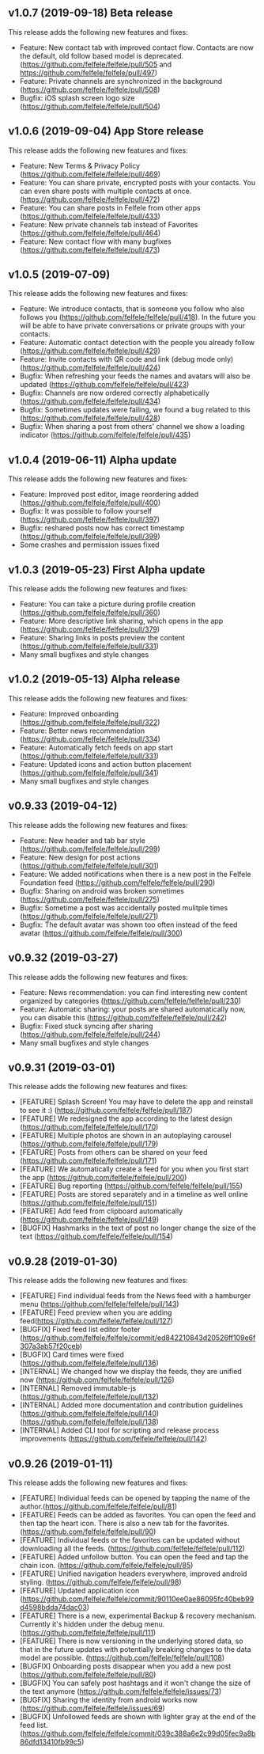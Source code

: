 ## v1.0.7 (2019-09-18) Beta release

This release adds the following new features and fixes:
- Feature: New contact tab with improved contact flow. Contacts are now the default, old follow based model is deprecated. (https://github.com/felfele/felfele/pull/505 and https://github.com/felfele/felfele/pull/497)
- Feature: Private channels are synchronized in the background (https://github.com/felfele/felfele/pull/508)
- Bugfix: iOS splash screen logo size (https://github.com/felfele/felfele/pull/504)

## v1.0.6 (2019-09-04) App Store release

This release adds the following new features and fixes:

- Feature: New Terms & Privacy Policy (https://github.com/felfele/felfele/pull/469)
- Feature: You can share private, encrypted posts with your contacts. You can even share posts with multiple contacts at once. (https://github.com/felfele/felfele/pull/472)
- Feature: You can share posts in Felfele from other apps (https://github.com/felfele/felfele/pull/433)
- Feature: New private channels tab instead of Favorites (https://github.com/felfele/felfele/pull/464)
- Feature: New contact flow with many bugfixes (https://github.com/felfele/felfele/pull/473)

## v1.0.5 (2019-07-09)

This release adds the following new features and fixes:

- Feature: We introduce contacts, that is someone you follow who also follows you (https://github.com/felfele/felfele/pull/418). In the future you will be able to have private conversations or private groups with your contacts.
- Feature: Automatic contact detection with the people you already follow (https://github.com/felfele/felfele/pull/429)
- Feature: Invite contacts with QR code and link (debug mode only) (https://github.com/felfele/felfele/pull/424)
- Bugfix: When refreshing your feeds the names and avatars will also be updated (https://github.com/felfele/felfele/pull/423)
- Bugfix: Channels are now ordered correctly alphabetically (https://github.com/felfele/felfele/pull/434)
- Bugfix: Sometimes updates were failing, we found a bug related to this (https://github.com/felfele/felfele/pull/428)
- Bugfix: When sharing a post from others' channel we show a loading indicator (https://github.com/felfele/felfele/pull/435)

## v1.0.4 (2019-06-11) Alpha update

This release adds the following new features and fixes:

- Feature: Improved post editor, image reordering added (https://github.com/felfele/felfele/pull/400)
- Bugfix: It was possible to follow yourself (https://github.com/felfele/felfele/pull/397)
- Bugfix: reshared posts now has correct timestamp (https://github.com/felfele/felfele/pull/399)
- Some crashes and permission issues fixed

## v1.0.3 (2019-05-23) First Alpha update

This release adds the following new features and fixes:

- Feature: You can take a picture during profile creation (https://github.com/felfele/felfele/pull/360)
- Feature: More descriptive link sharing, which opens in the app (https://github.com/felfele/felfele/pull/379)
- Feature: Sharing links in posts preview the content  (https://github.com/felfele/felfele/pull/331)
- Many small bugfixes and style changes

## v1.0.2 (2019-05-13) Alpha release

This release adds the following new features and fixes:

- Feature: Improved onboarding (https://github.com/felfele/felfele/pull/322)
- Feature: Better news recommendation (https://github.com/felfele/felfele/pull/334)
- Feature: Automatically fetch feeds on app start (https://github.com/felfele/felfele/pull/331)
- Feature: Updated icons and action button placement (https://github.com/felfele/felfele/pull/341)
- Many small bugfixes and style changes

## v0.9.33 (2019-04-12)

This release adds the following new features and fixes:

- Feature: New header and tab bar style (https://github.com/felfele/felfele/pull/299)
- Feature: New design for post actions (https://github.com/felfele/felfele/pull/301)
- Feature: We added notifications when there is a new post in the Felfele Foundation feed (https://github.com/felfele/felfele/pull/290)
- Bugfix: Sharing on android was broken sometimes (https://github.com/felfele/felfele/pull/275)
- Bugfix: Sometime a post was accidentally posted mulitple times (https://github.com/felfele/felfele/pull/271)
- Bugfix: The default avatar was shown too often instead of the feed avatar (https://github.com/felfele/felfele/pull/300)

## v0.9.32 (2019-03-27)

This release adds the following new features and fixes:

- Feature: News recommendation: you can find interesting new content organized by categories (https://github.com/felfele/felfele/pull/230)
- Feature: Automatic sharing: your posts are shared automatically now, you can disable this (https://github.com/felfele/felfele/pull/242)
- Bugfix: Fixed stuck syncing after sharing (https://github.com/felfele/felfele/pull/244)
- Many small bugfixes and style changes

## v0.9.31 (2019-03-01)

This release adds the following new features and fixes:

- [FEATURE] Splash Screen! You may have to delete the app and reinstall to see it :) (https://github.com/felfele/felfele/pull/187)
- [FEATURE] We redesigned the app according to the latest design (https://github.com/felfele/felfele/pull/170)
- [FEATURE] Multiple photos are shown in an autoplaying carousel (https://github.com/felfele/felfele/pull/179)
- [FEATURE] Posts from others can be shared on your feed (https://github.com/felfele/felfele/pull/171)
- [FEATURE] We automatically create a feed for you when you first start the app (https://github.com/felfele/felfele/pull/200)
- [FEATURE] Bug reporting (https://github.com/felfele/felfele/pull/155)
- [FEATURE] Posts are stored separately and in a timeline as well online (https://github.com/felfele/felfele/pull/151)
- [FEATURE] Add feed from clipboard automatically (https://github.com/felfele/felfele/pull/149)
- [BUGFIX] Hashmarks in the text of post no longer change the size of the text (https://github.com/felfele/felfele/pull/154)

## v0.9.28 (2019-01-30)

This release adds the following new features and fixes:

- [FEATURE] Find individual feeds from the News feed with a hamburger menu
(https://github.com/felfele/felfele/pull/143)
- [FEATURE] Feed preview when you are adding feed(https://github.com/felfele/felfele/pull/127)
- [BUGFIX] Fixed feed list editor footer (https://github.com/felfele/felfele/commit/ed842210843d20526ff109e6f307a3ab57f20ceb)
- [BUGFIX] Card times were fixed (https://github.com/felfele/felfele/pull/136)
- [INTERNAL] We changed how we display the feeds, they are unified now (https://github.com/felfele/felfele/pull/126)
- [INTERNAL] Removed immutable-js (https://github.com/felfele/felfele/pull/132)
- [INTERNAL] Added more documentation and contribution guidelines (https://github.com/felfele/felfele/pull/140) (https://github.com/felfele/felfele/pull/138)
- [INTERNAL] Added CLI tool for scripting and release process improvements (https://github.com/felfele/felfele/pull/142)


## v0.9.26 (2019-01-11)

This release adds the following new features and fixes:

- [FEATURE] Individual feeds can be opened by tapping the name of the author.(https://github.com/felfele/felfele/pull/81)
- [FEATURE] Feeds can be added as favorites. You can open the feed and then tap the heart icon. There is also a new tab for the favorites. (https://github.com/felfele/felfele/pull/90)
- [FEATURE] Individual feeds or the favorites can be updated without downloading all the feeds. (https://github.com/felfele/felfele/pull/112)
- [FEATURE] Added unfollow button. You can open the feed and tap the chain icon. (https://github.com/felfele/felfele/pull/85)
- [FEATURE] Unified navigation headers everywhere, improved android styling. (https://github.com/felfele/felfele/pull/98)
- [FEATURE] Updated application icon
(https://github.com/felfele/felfele/commit/90110ee0ae86095fc40beb99d4598bdda74dac03)
- [FEATURE] There is a new, experimental Backup & recovery mechanism. Currently it's hidden under the debug menu. (https://github.com/felfele/felfele/pull/111)
- [FEATURE] There is now versioning in the underlying stored data, so that in the future updates with potentially breaking changes to the data model are possible. (https://github.com/felfele/felfele/pull/108)
- [BUGFIX] Onboarding posts disappear when you add a new post (https://github.com/felfele/felfele/pull/80)
- [BUGFIX] You can safely post hashtags and it won't change the size of the text anymore (https://github.com/felfele/felfele/issues/73)
- [BUGFIX] Sharing the identity from android works now (https://github.com/felfele/felfele/issues/69)
- [BUGFIX] Unfollowed feeds are shown with lighter gray at the end of the feed list. (https://github.com/felfele/felfele/commit/039c388a6e2c99d05fec9a8b86dfd13410fb99c5)
